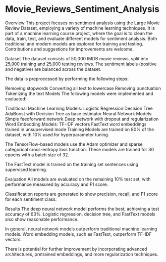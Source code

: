 # Movie_Reviews_Sentiment_Analysis

Overview
This project focuses on sentiment analysis using the Large Movie Review Dataset, employing a variety of machine learning techniques. It is part of a machine learning course project, where the goal is to clean the data, train, test, and evaluate different models for sentiment analysis. Both traditional and modern models are explored for training and testing. Contributions and suggestions for improvements are welcome.

Dataset
The dataset consists of 50,000 IMDB movie reviews, split into 25,000 training and 25,000 testing reviews. The sentiment labels (positive and negative) are balanced across the dataset.

The data is preprocessed by performing the following steps:

Removing stopwords
Converting all text to lowercase
Removing punctuation
Tokenizing the text
Models
The following models were implemented and evaluated:

Traditional Machine Learning Models:
Logistic Regression
Decision Tree
AdaBoost with Decision Tree as base estimator
Neural Network Models:
Simple feedforward network
Deep network with dropout and regularization
Word Embedding Models:
TF-IDF vectors
FastText word embeddings trained in unsupervised mode
Training
Models are trained on 80% of the dataset, with 10% used for hyperparameter tuning.

The TensorFlow-based models use the Adam optimizer and sparse categorical cross-entropy loss function. These models are trained for 30 epochs with a batch size of 32.

The FastText model is trained on the training set sentences using supervised learning.

Evaluation
All models are evaluated on the remaining 10% test set, with performance measured by accuracy and F1 score.

Classification reports are generated to show precision, recall, and F1 score for each sentiment class.

Results
The deep neural network model performs the best, achieving a test accuracy of 63%. Logistic regression, decision tree, and FastText models also show reasonable performance.

In general, neural network models outperform traditional machine learning models. Word embedding models, such as FastText, outperform TF-IDF vectors.

There is potential for further improvement by incorporating advanced architectures, pretrained embeddings, and more regularization techniques.
